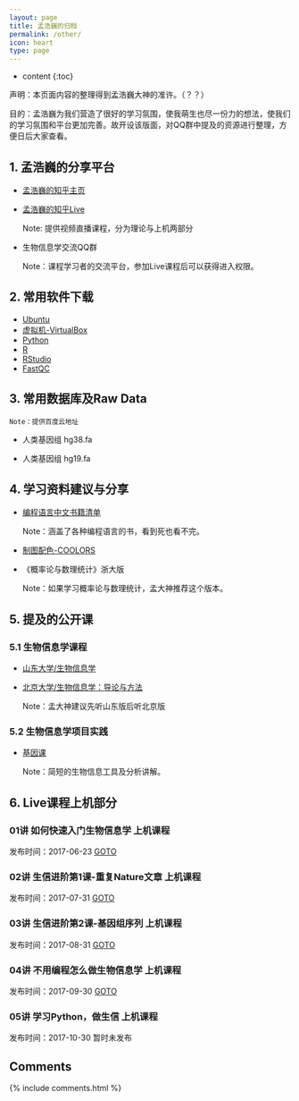 ```yaml
---
layout: page
title: 孟浩巍的归档
permalink: /other/
icon: heart
type: page
---
```


* content
{:toc}

声明：本页面内容的整理得到孟浩巍大神的准许。（？？）

目的：孟浩巍为我们营造了很好的学习氛围，使我萌生也尽一份力的想法，使我们的学习氛围和平台更加完善。故开设该版面，对QQ群中提及的资源进行整理，方便日后大家查看。

## 1. 孟浩巍的分享平台

- [孟浩巍的知乎主页](https://www.zhihu.com/people/meng_howard/activities)

- [孟浩巍的知乎Live](https://www.zhihu.com/lives/users/d75e3cc0c84c322ae56d2e010e4d8e9e)

    Note: 提供视频直播课程，分为理论与上机两部分

- 生物信息学交流QQ群

    Note：课程学习者的交流平台，参加Live课程后可以获得进入权限。

## 2. 常用软件下载
- [Ubuntu](http://cn.ubuntu.com/download/)
- [虚拟机-VirtualBox](https://www.virtualbox.org/)
- [Python](https://www.python.org/)
- [R](https://www.r-project.org/)
- [RStudio](https://www.rstudio.com/products/rstudio/download/#download)
- [FastQC](http://www.bioinformatics.babraham.ac.uk/projects/fastqc/)

## 3. 常用数据库及Raw Data
    Note：提供百度云地址

- 人类基因组 hg38.fa

- 人类基因组 hg19.fa

## 4. 学习资料建议与分享

- [编程语言中文书籍清单](http://siberiawolf.com/free_programming/index.html)

    Note：涵盖了各种编程语言的书，看到死也看不完。
- [制图配色-COOLORS](https://coolors.co/)
- 《概率论与数理统计》浙大版

    Note：如果学习概率论与数理统计，孟大神推荐这个版本。

## 5. 提及的公开课
### 5.1 生物信息学课程
- [山东大学/生物信息学](http://www.icourse163.org/course/SDU-1001907001)
- [北京大学/生物信息学：导论与方法](http://www.chinesemooc.org/mooc/4393/)

    Note：孟大神建议先听山东版后听北京版
### 5.2 生物信息学项目实践
- [基因课](http://www.genek.tv/)

    Note：简短的生物信息工具及分析讲解。

## 6. Live课程上机部分
 
### 01讲 如何快速入门生物信息学  上机课程

发布时间：2017-06-23  [GOTO](http://www.bilibili.com/video/av11655592/)

### 02讲 生信进阶第1课-重复Nature文章 上机课程

发布时间：2017-07-31  [GOTO](https://www.bilibili.com/video/av12969326/)

### 03讲 生信进阶第2课-基因组序列 上机课程

发布时间：2017-08-31  [GOTO](http://www.bilibili.com/video/av14178191)

### 04讲 不用编程怎么做生物信息学 上机课程

发布时间：2017-09-30  [GOTO](https://www.bilibili.com/video/av15253446/)

### 05讲 学习Python，做生信 上机课程

发布时间：2017-10-30  暂时未发布


## Comments

{% include comments.html %}
